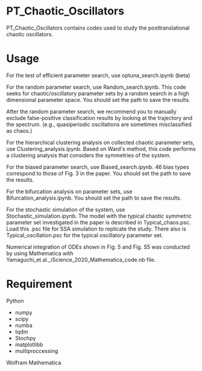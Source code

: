 # PT_Chaotic_Oscillators

PT_Chaotic_Oscillators contains codes used to study the posttranslational chaotic oscillators.

# Usage

For the test of efficient parameter search, use optuna_search.ipynb (beta)

For the random parameter search, use Random_search.ipynb. 
This code seeks for chaotic/oscillatory parameter sets by a random search in a high dimensional parameter space.
You should set the path to save the results.

After the random parameter search, we recommend you to manually exclude false-positive classification results by looking at the trajectory and the spectrum.
(e.g., quasiperiodic oscillations are sometimes misclassified as chaos.)

For the hierarchical clustering analysis on collected chaotic parameter sets, use Clustering_analysis.ipynb.
Based on Ward's method, this code performs a clustering analysis that considers the symmetries of the system.

For the biased parameter search, use Biased_search.ipynb.
46 bias types correspond to those of Fig. 3 in the paper. 
You should set the path to save the results.

For the bifurcation analysis on parameter sets, use Bifurcation_analysis.ipynb.
You should set the path to save the results.

For the stochastic simulation of the system, use Stochastic_simulation.ipynb.
The model with the typical chaotic symmetric parameter set investigated in the paper is described in Typical_chaos.psc.
Load this .psc file for SSA simulation to replicate the study.
There also is Typical_oscillation.psc for the typical oscillatory parameter set.

Numerical integration of ODEs shown in Fig. 5 and Fig. S5 was conducted by using Mathematica with Yamaguchi_et.al._iScience_2020_Mathematica_code.nb file. 

# Requirement
Python
* numpy
* scipy
* numba
* tqdm
* Stochpy
* matplotlibb
* multiproccessing

Wolfram Mathematica
